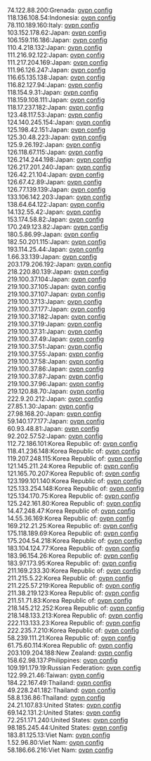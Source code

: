 74.122.88.200:Grenada: [ovpn config](vpn/74_122_88_200.ovpn)  
118.136.108.54:Indonesia: [ovpn config](vpn/118_136_108_54.ovpn)  
78.110.189.160:Italy: [ovpn config](vpn/78_110_189_160.ovpn)  
103.152.178.62:Japan: [ovpn config](vpn/103_152_178_62.ovpn)  
106.159.116.186:Japan: [ovpn config](vpn/106_159_116_186.ovpn)  
110.4.218.132:Japan: [ovpn config](vpn/110_4_218_132.ovpn)  
111.216.92.122:Japan: [ovpn config](vpn/111_216_92_122.ovpn)  
111.217.204.169:Japan: [ovpn config](vpn/111_217_204_169.ovpn)  
111.96.126.247:Japan: [ovpn config](vpn/111_96_126_247.ovpn)  
116.65.135.138:Japan: [ovpn config](vpn/116_65_135_138.ovpn)  
116.82.127.94:Japan: [ovpn config](vpn/116_82_127_94.ovpn)  
118.154.9.31:Japan: [ovpn config](vpn/118_154_9_31.ovpn)  
118.159.108.111:Japan: [ovpn config](vpn/118_159_108_111.ovpn)  
118.17.237.182:Japan: [ovpn config](vpn/118_17_237_182.ovpn)  
123.48.117.53:Japan: [ovpn config](vpn/123_48_117_53.ovpn)  
124.140.245.154:Japan: [ovpn config](vpn/124_140_245_154.ovpn)  
125.198.42.151:Japan: [ovpn config](vpn/125_198_42_151.ovpn)  
125.30.48.223:Japan: [ovpn config](vpn/125_30_48_223.ovpn)  
125.9.26.192:Japan: [ovpn config](vpn/125_9_26_192.ovpn)  
126.118.67.115:Japan: [ovpn config](vpn/126_118_67_115.ovpn)  
126.214.244.198:Japan: [ovpn config](vpn/126_214_244_198.ovpn)  
126.217.201.240:Japan: [ovpn config](vpn/126_217_201_240.ovpn)  
126.42.21.104:Japan: [ovpn config](vpn/126_42_21_104.ovpn)  
126.67.42.89:Japan: [ovpn config](vpn/126_67_42_89.ovpn)  
126.77.139.139:Japan: [ovpn config](vpn/126_77_139_139.ovpn)  
133.106.142.203:Japan: [ovpn config](vpn/133_106_142_203.ovpn)  
138.64.64.122:Japan: [ovpn config](vpn/138_64_64_122.ovpn)  
14.132.55.42:Japan: [ovpn config](vpn/14_132_55_42.ovpn)  
153.174.58.82:Japan: [ovpn config](vpn/153_174_58_82.ovpn)  
170.249.123.82:Japan: [ovpn config](vpn/170_249_123_82.ovpn)  
180.5.86.99:Japan: [ovpn config](vpn/180_5_86_99.ovpn)  
182.50.201.115:Japan: [ovpn config](vpn/182_50_201_115.ovpn)  
193.114.25.44:Japan: [ovpn config](vpn/193_114_25_44.ovpn)  
1.66.33.139:Japan: [ovpn config](vpn/1_66_33_139.ovpn)  
203.179.206.192:Japan: [ovpn config](vpn/203_179_206_192.ovpn)  
218.220.80.139:Japan: [ovpn config](vpn/218_220_80_139.ovpn)  
219.100.37.104:Japan: [ovpn config](vpn/219_100_37_104.ovpn)  
219.100.37.105:Japan: [ovpn config](vpn/219_100_37_105.ovpn)  
219.100.37.107:Japan: [ovpn config](vpn/219_100_37_107.ovpn)  
219.100.37.13:Japan: [ovpn config](vpn/219_100_37_13.ovpn)  
219.100.37.177:Japan: [ovpn config](vpn/219_100_37_177.ovpn)  
219.100.37.182:Japan: [ovpn config](vpn/219_100_37_182.ovpn)  
219.100.37.19:Japan: [ovpn config](vpn/219_100_37_19.ovpn)  
219.100.37.31:Japan: [ovpn config](vpn/219_100_37_31.ovpn)  
219.100.37.49:Japan: [ovpn config](vpn/219_100_37_49.ovpn)  
219.100.37.51:Japan: [ovpn config](vpn/219_100_37_51.ovpn)  
219.100.37.55:Japan: [ovpn config](vpn/219_100_37_55.ovpn)  
219.100.37.58:Japan: [ovpn config](vpn/219_100_37_58.ovpn)  
219.100.37.86:Japan: [ovpn config](vpn/219_100_37_86.ovpn)  
219.100.37.87:Japan: [ovpn config](vpn/219_100_37_87.ovpn)  
219.100.37.96:Japan: [ovpn config](vpn/219_100_37_96.ovpn)  
219.120.88.70:Japan: [ovpn config](vpn/219_120_88_70.ovpn)  
222.9.20.212:Japan: [ovpn config](vpn/222_9_20_212.ovpn)  
27.85.1.30:Japan: [ovpn config](vpn/27_85_1_30.ovpn)  
27.98.168.20:Japan: [ovpn config](vpn/27_98_168_20.ovpn)  
59.140.177.177:Japan: [ovpn config](vpn/59_140_177_177.ovpn)  
60.93.48.81:Japan: [ovpn config](vpn/60_93_48_81.ovpn)  
92.202.57.52:Japan: [ovpn config](vpn/92_202_57_52.ovpn)  
112.72.186.101:Korea Republic of: [ovpn config](vpn/112_72_186_101.ovpn)  
118.41.236.148:Korea Republic of: [ovpn config](vpn/118_41_236_148.ovpn)  
119.207.248.115:Korea Republic of: [ovpn config](vpn/119_207_248_115.ovpn)  
121.145.211.24:Korea Republic of: [ovpn config](vpn/121_145_211_24.ovpn)  
121.165.70.207:Korea Republic of: [ovpn config](vpn/121_165_70_207.ovpn)  
123.199.101.140:Korea Republic of: [ovpn config](vpn/123_199_101_140.ovpn)  
125.133.254.148:Korea Republic of: [ovpn config](vpn/125_133_254_148.ovpn)  
125.134.170.75:Korea Republic of: [ovpn config](vpn/125_134_170_75.ovpn)  
125.242.161.80:Korea Republic of: [ovpn config](vpn/125_242_161_80.ovpn)  
14.47.248.47:Korea Republic of: [ovpn config](vpn/14_47_248_47.ovpn)  
14.55.36.169:Korea Republic of: [ovpn config](vpn/14_55_36_169.ovpn)  
169.212.21.25:Korea Republic of: [ovpn config](vpn/169_212_21_25.ovpn)  
175.118.189.69:Korea Republic of: [ovpn config](vpn/175_118_189_69.ovpn)  
175.204.54.218:Korea Republic of: [ovpn config](vpn/175_204_54_218.ovpn)  
183.104.124.77:Korea Republic of: [ovpn config](vpn/183_104_124_77.ovpn)  
183.96.154.26:Korea Republic of: [ovpn config](vpn/183_96_154_26.ovpn)  
183.97.173.95:Korea Republic of: [ovpn config](vpn/183_97_173_95.ovpn)  
211.169.233.30:Korea Republic of: [ovpn config](vpn/211_169_233_30.ovpn)  
211.215.5.22:Korea Republic of: [ovpn config](vpn/211_215_5_22.ovpn)  
211.225.57.219:Korea Republic of: [ovpn config](vpn/211_225_57_219.ovpn)  
211.38.219.123:Korea Republic of: [ovpn config](vpn/211_38_219_123.ovpn)  
211.51.71.83:Korea Republic of: [ovpn config](vpn/211_51_71_83.ovpn)  
218.145.212.252:Korea Republic of: [ovpn config](vpn/218_145_212_252.ovpn)  
218.148.133.213:Korea Republic of: [ovpn config](vpn/218_148_133_213.ovpn)  
222.113.133.23:Korea Republic of: [ovpn config](vpn/222_113_133_23.ovpn)  
222.235.7.210:Korea Republic of: [ovpn config](vpn/222_235_7_210.ovpn)  
58.239.111.21:Korea Republic of: [ovpn config](vpn/58_239_111_21.ovpn)  
61.75.60.114:Korea Republic of: [ovpn config](vpn/61_75_60_114.ovpn)  
203.109.204.188:New Zealand: [ovpn config](vpn/203_109_204_188.ovpn)  
158.62.98.137:Philippines: [ovpn config](vpn/158_62_98_137.ovpn)  
109.191.179.19:Russian Federation: [ovpn config](vpn/109_191_179_19.ovpn)  
122.99.21.46:Taiwan: [ovpn config](vpn/122_99_21_46.ovpn)  
184.22.167.49:Thailand: [ovpn config](vpn/184_22_167_49.ovpn)  
49.228.241.182:Thailand: [ovpn config](vpn/49_228_241_182.ovpn)  
58.8.136.86:Thailand: [ovpn config](vpn/58_8_136_86.ovpn)  
24.21.107.83:United States: [ovpn config](vpn/24_21_107_83.ovpn)  
69.142.131.2:United States: [ovpn config](vpn/69_142_131_2.ovpn)  
72.251.171.240:United States: [ovpn config](vpn/72_251_171_240.ovpn)  
98.185.245.44:United States: [ovpn config](vpn/98_185_245_44.ovpn)  
183.81.125.13:Viet Nam: [ovpn config](vpn/183_81_125_13.ovpn)  
1.52.96.80:Viet Nam: [ovpn config](vpn/1_52_96_80.ovpn)  
58.186.66.216:Viet Nam: [ovpn config](vpn/58_186_66_216.ovpn)  
